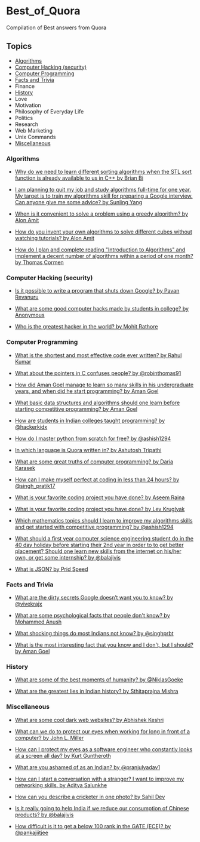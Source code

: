 # Best_of_Quora
Compilation of Best answers from Quora 

## Topics
* [Algorithms](https://github.com/vaibhav1729/Best_of_Quora/blob/master/README.md#algorithms)
* [Computer Hacking (security)](https://github.com/vaibhav1729/Best_of_Quora#computer-hacking-security)
* [Computer Programming](https://github.com/vaibhav1729/Best_of_Quora/blob/master/README.md#computer-programming)
* [Facts and Trivia](https://github.com/vaibhav1729/Best_of_Quora/blob/master/README.md#facts-and-trivia)
* Finance
* [History](https://github.com/vaibhav1729/Best_of_Quora/blob/master/README.md#history)
* Love
* Motivation
* Philosophy of Everyday Life
* Politics
* Research
* Web Marketing
* Unix Commands
* [Miscellaneous](https://github.com/vaibhav1729/Best_of_Quora/blob/master/README.md#miscellaneous)

### Algorithms

* [Why do we need to learn different sorting algorithms when the STL sort function is already available to us in C++ by Brian Bi](https://www.quora.com/Why-do-we-need-to-learn-different-sorting-algorithms-when-the-STL-sort-function-is-already-available-to-us-in-C%2B%2B/answer/Brian-Bi?share=8e9fa97f)

* [I am planning to quit my job and study algorithms full-time for one year. My target is to train my algorithms skill for preparing a Google interview. Can anyone give me some advice? by Sunling Yang](https://www.quora.com/I-am-planning-to-quit-my-job-and-study-algorithms-full-time-for-one-year-My-target-is-to-train-my-algorithms-skill-for-preparing-a-Google-interview-Can-anyone-give-me-some-advice/answer/Sunling-Yang?share=dbb5d367)

* [When is it convenient to solve a problem using a greedy algorithm? by Alon Amit](https://www.quora.com/When-is-it-convenient-to-solve-a-problem-using-a-greedy-algorithm/answer/Alon-Amit?share=07862022)

* [How do you invent your own algorithms to solve different cubes without watching tutorials? by Alon Amit](https://www.quora.com/How-do-you-invent-your-own-algorithms-to-solve-different-cubes-without-watching-tutorials/answer/Alon-Amit?share=1029103c)

* [How do I plan and complete reading "Introduction to Algorithms" and implement a decent number of algorithms within a period of one month? by Thomas Cormen](https://www.quora.com/How-do-I-plan-and-complete-reading-Introduction-to-Algorithms-and-implement-a-decent-number-of-algorithms-within-a-period-of-one-month/answer/Thomas-Cormen-1?share=76594b5d)

### Computer Hacking (security)

* [Is it possible to write a program that shuts down Google? by Pavan Revanuru](https://www.quora.com/Is-it-possible-to-write-a-program-that-shuts-down-Google/answer/Pavan-Revanuru?share=2949d4c3)

* [What are some good computer hacks made by students in college? by Anonymous](https://www.quora.com/What-are-some-good-computer-hacks-made-by-students-in-college/answers/5954955?share=eedf8fcd)

* [Who is the greatest hacker in the world? by Mohit Rathore](https://www.quora.com/Who-is-the-greatest-hacker-in-the-world/answer/Mohit-Rathore-4?share=08d81471)


### Computer Programming

* [What is the shortest and most effective code ever written? by Rahul Kumar](https://www.quora.com/What-is-the-shortest-and-most-effective-code-ever-written/answer/Rahul-Kumar-6717?share=bc4d2096)

* [What about the pointers in C confuses people? by @robinthomas91](https://www.quora.com/What-about-the-pointers-in-C-confuses-people/answer/Robin-Thomas-16?share=35bc560c)

* [How did Aman Goel manage to learn so many skills in his undergraduate years, and when did he start programming? by Aman Goel](https://www.quora.com/How-did-Aman-Goel-manage-to-learn-so-many-skills-in-his-undergraduate-years-and-when-did-he-start-programming/answer/Aman-Goel-9?share=d51e7b16)

* [What basic data structures and algorithms should one learn before starting competitive programming? by Aman Goel](https://www.quora.com/What-basic-data-structures-and-algorithms-should-one-learn-before-starting-competitive-programming/answer/Aman-Goel-9?share=3077b39d)

* [How are students in Indian colleges taught programming? by @hackerkidx](https://www.quora.com/How-are-students-in-Indian-colleges-taught-programming/answer/Vishnu-Subrahmaniam?share=41d74af0)

* [How do I master python from scratch for free? by @ashish1294](https://www.quora.com/How-do-I-master-python-from-scratch-for-free/answer/Ashish-Kedia?share=7a90af46)

* [In which language is Quora written in? by Ashutosh Tripathi](https://www.quora.com/In-which-language-is-Quora-written-in/answer/Ashutosh-Tripathi-157?share=5484c18c)

* [What are some great truths of computer programming? by Daria Karasek](https://www.quora.com/What-are-some-great-truths-of-computer-programming/answer/Daria-Karasek?share=ad752d3c)

* [How can I make myself perfect at coding in less than 24 hours? by @singh_pratik17](https://www.quora.com/How-can-I-make-myself-perfect-at-coding-in-less-than-24-hours/answer/Pratik-Singh-72?share=0eb1009d)

* [What is your favorite coding project you have done? by Aseem Raina](https://www.quora.com/What-is-your-favorite-coding-project-you-have-done/answer/Aseem-Raina-2?share=ffa6e66c)

* [What is your favorite coding project you have done? by Lev Kruglyak](https://www.quora.com/What-is-your-favorite-coding-project-you-have-done/answer/Lev-Kruglyak?share=da3c047b)

* [Which mathematics topics should I learn to improve my algorithms skills and get started with competitive programming? by @ashish1294](https://www.quora.com/Which-mathematics-topics-should-I-learn-to-improve-my-algorithms-skills-and-get-started-with-competitive-programming/answer/Ashish-Kedia?share=7beca3f8)

* [What should a first year computer science engineering student do in the 40 day holiday before starting their 2nd year in order to to get better placement? Should one learn new skills from the internet on his/her own, or get some internship? by @balajivis](https://www.quora.com/What-should-a-first-year-computer-science-engineering-student-do-in-the-40-day-holiday-before-starting-their-2nd-year-in-order-to-to-get-better-placement-Should-one-learn-new-skills-from-the-internet-on-his-her-own-or-get-some-internship/answer/Balaji-Viswanathan-2?share=97c25ff1)

* [What is JSON? by Prid Speed](https://www.quora.com/What-is-JSON-2/answers/50464172?share=8534699f)


### Facts and Trivia

* [What are the dirty secrets Google doesn’t want you to know? by @vivekrajx](https://www.quora.com/What-are-the-dirty-secrets-Google-doesn%E2%80%99t-want-you-to-know/answer/Vivek-Raj-101?share=403363ec)

* [What are some psychological facts that people don't know? by Mohammed Anush](https://www.quora.com/What-are-some-psychological-facts-that-people-dont-know-1/answer/Mohammed-Anush-1?share=0a1b74a5)

* [What shocking things do most Indians not know? by @singhprbt](https://www.quora.com/What-shocking-things-do-most-Indians-not-know/answer/Prabhat-G-Singh?share=74535894)

* [What is the most interesting fact that you know and I don't, but I should? by Aman Goel](https://www.quora.com/What-is-the-most-interesting-fact-that-you-know-and-I-dont-but-I-should/answer/Aman-Goel-9?share=1301b44e)

### History

* [What are some of the best moments of humanity? by @NiklasGoeke](https://www.quora.com/What-are-some-of-the-best-moments-of-humanity/answer/Niklas-G%C3%B6ke?share=0c9c7167)

* [What are the greatest lies in Indian history? by Sthitaprajna Mishra](https://www.quora.com/What-are-the-greatest-lies-in-Indian-history/answer/Sthitaprajna-Mishra-2?share=4e0db8b3)



### Miscellaneous

* [What are some cool dark web websites? by Abhishek Keshri](https://www.quora.com/What-are-some-cool-dark-web-websites/answer/Abhishek-Keshri-7?share=9bdfa180)

* [What can we do to protect our eyes when working for long in front of a computer? by John L. Miller](https://www.quora.com/What-can-we-do-to-protect-our-eyes-when-working-for-long-in-front-of-a-computer/answer/John-L-Miller?share=f881c868)

* [How can I protect my eyes as a software engineer who constantly looks at a screen all day? by Kurt Guntheroth](https://www.quora.com/How-can-I-protect-my-eyes-as-a-software-engineer-who-constantly-looks-at-a-screen-all-day/answer/Kurt-Guntheroth-1?share=248b6db6)

* [What are you ashamed of as an Indian? by @pranjulyadav1](https://www.quora.com/What-are-you-ashamed-of-as-an-Indian/answer/Pranjul-Yadav-1?share=8573a5ce)

* [How can I start a conversation with a stranger? I want to improve my networking skills. by Aditya Salunkhe](https://www.quora.com/How-can-I-start-a-conversation-with-a-stranger-I-want-to-improve-my-networking-skills/answer/Aditya-Salunkhe-3?share=223d5670)

* [How can you describe a cricketer in one photo? by Sahil Dev](https://www.quora.com/How-can-you-describe-a-cricketer-in-one-photo/answer/Sahil-Dev-3?share=630dd4b5)

* [Is it really going to help India if we reduce our consumption of Chinese products? by @balajivis](https://www.quora.com/Is-it-really-going-to-help-India-if-we-reduce-our-consumption-of-Chinese-products/answer/Balaji-Viswanathan-2?share=243b71ce)

* [How difficult is it to get a below 100 rank in the GATE (ECE)? by @pankajiitjee](https://www.quora.com/How-difficult-is-it-to-get-a-below-100-rank-in-the-GATE-ECE/answer/Pankaj-Agarwal-167?share=c35a2a09)


